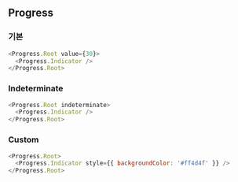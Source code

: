 ## Progress

### 기본

```javascript
<Progress.Root value={30}>
  <Progress.Indicator />
</Progress.Root>
```

### Indeterminate

```javascript
<Progress.Root indeterminate>
  <Progress.Indicator />
</Progress.Root>
```

### Custom

```javascript
<Progress.Root>
  <Progress.Indicator style={{ backgroundColor: '#ff4d4f' }} />
</Progress.Root>
```
